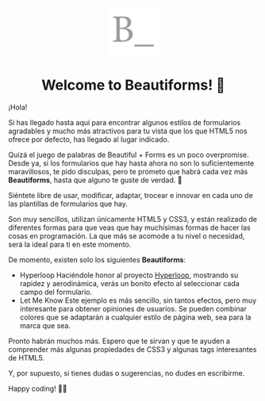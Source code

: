 <p align="center">
  <img width=100px" src="hyperloop/img/favicon.png">
</p>

<h1 align="center">
  Welcome to Beautiforms! 👋
</h1>

¡Hola!

Si has llegado hasta aquí para encontrar algunos estilos de formularios agradables y mucho más atractivos para tu vista que los que HTML5 nos ofrece por defecto, has llegado al lugar indicado.

Quizá el juego de palabras de Beautiful + Forms es un poco overpromise. Desde ya, si los formularios que hay hasta ahora no son lo suficientemente maravillosos, te pido disculpas, pero te prometo que habrá cada vez más **Beautiforms**, hasta que alguno te guste de verdad. 🤞

Siéntete libre de usar, modificar, adaptar, trocear e innovar en cada uno de las plantillas de formularios que hay.

Son muy sencillos, utilizan únicamente HTML5 y CSS3, y están realizado de diferentes formas para que veas que hay muchísimas formas de hacer las cosas en programación. La que más se acomode a tu nivel o necesidad, será la ideal para ti en este momento.

De momento, existen solo los siguientes **Beautiforms**:
- Hyperloop
Haciéndole honor al proyecto [Hyperloop](https://virginhyperloop.com/), mostrando su rapidez y aerodinámica, verás un bonito efecto al seleccionar cada campo del formulario.
- Let Me Know
Este ejemplo es más sencillo, sin tantos efectos, pero muy interesante para obtener opiniones de usuarios. Se pueden combinar colores que se adaptarán a cualquier estilo de página web, sea para la marca que sea.

Pronto habrán muchos más. Espero que te sirvan y que te ayuden a comprender más algunas propiedades de CSS3 y algunas tags interesantes de HTML5.

Y, por supuesto, si tienes dudas o sugerencias, no dudes en escribirme.

Happy coding! 👩‍💻
